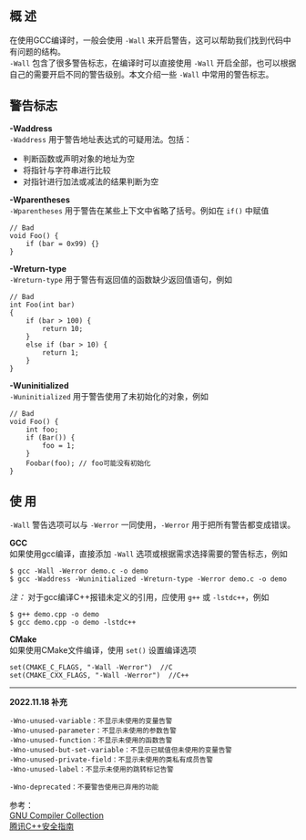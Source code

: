 ## 概 述
在使用GCC编译时，一般会使用 `-Wall` 来开启警告，这可以帮助我们找到代码中有问题的结构。  
`-Wall` 包含了很多警告标志，在编译时可以直接使用 `-Wall` 开启全部，也可以根据自己的需要开启不同的警告级别。本文介绍一些 `-Wall` 中常用的警告标志。

## 警告标志
**-Waddress**  
`-Waddress` 用于警告地址表达式的可疑用法。包括：  
- 判断函数或声明对象的地址为空  
- 将指针与字符串进行比较  
- 对指针进行加法或减法的结果判断为空  

**-Wparentheses**  
`-Wparentheses` 用于警告在某些上下文中省略了括号。例如在 `if()` 中赋值
```
// Bad
void Foo() {
    if (bar = 0x99) {}
}
```

**-Wreturn-type**  
`-Wreturn-type` 用于警告有返回值的函数缺少返回值语句，例如
```
// Bad
int Foo(int bar) 
{ 
    if (bar > 100) { 
        return 10; 
    } 
    else if (bar > 10) { 
        return 1; 
    } 
}
```

**-Wuninitialized**  
`-Wuninitialized` 用于警告使用了未初始化的对象，例如
```
// Bad 
void Foo() { 
    int foo; 
    if (Bar()) { 
        foo = 1; 
    }
    Foobar(foo); // foo可能没有初始化 
}
```

## 使 用  
`-Wall` 警告选项可以与 `-Werror` 一同使用，`-Werror` 用于把所有警告都变成错误。

**GCC**  
如果使用gcc编译，直接添加 `-Wall` 选项或根据需求选择需要的警告标志，例如
```
$ gcc -Wall -Werror demo.c -o demo
$ gcc -Waddress -Wuninitialized -Wreturn-type -Werror demo.c -o demo
```
*注：* 对于gcc编译C++报错未定义的引用，应使用 `g++` 或 `-lstdc++`，例如
```
$ g++ demo.cpp -o demo
$ gcc demo.cpp -o demo -lstdc++
```
**CMake**  
如果使用CMake文件编译，使用 `set()` 设置编译选项
```
set(CMAKE_C_FLAGS, "-Wall -Werror")  //C
set(CMAKE_CXX_FLAGS, "-Wall -Werror")  //C++
```
****
**2022.11.18 补充**  
```
-Wno-unused-variable：不显示未使用的变量告警
-Wno-unused-parameter：不显示未使用的参数告警
-Wno-unused-function：不显示未使用的函数告警
-Wno-unused-but-set-variable：不显示已赋值但未使用的变量告警
-Wno-unused-private-field：不显示未使用的类私有成员告警
-Wno-unused-label：不显示未使用的跳转标记告警

-Wno-deprecated：不要警告使用已弃用的功能
```

参考：  
[GNU Compiler Collection](https://gcc.gnu.org/onlinedocs/gcc/)  
[腾讯C++安全指南](https://github.com/Tencent/secguide)